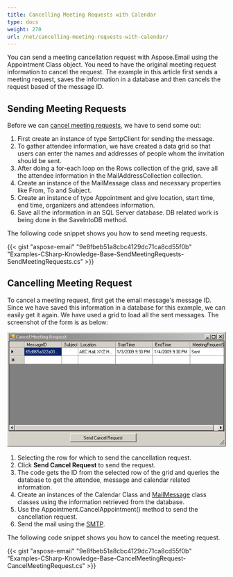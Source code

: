 ```yaml
---
title: Cancelling Meeting Requests with Calendar
type: docs
weight: 270
url: /net/cancelling-meeting-requests-with-calendar/
---
```



You can send a meeting cancellation request with Aspose.Email using the Appointment Class object. You need to have the original meeting request information to cancel the request. The example in this article first sends a meeting request, saves the information in a database and then cancels the request based of the message ID.
## **Sending Meeting Requests**
Before we can [cancel meeting requests](#cancelling-meeting-request), we have to send some out:

1. First create an instance of type SmtpClient for sending the message.
1. To gather attendee information, we have created a data grid so that users can enter the names and addresses of people whom the invitation should be sent.
1. After doing a for-each loop on the Rows collection of the grid, save all the attendee information in the MailAddressCollection collection.
1. Create an instance of the MailMessage class and necessary properties like From, To and Subject.
1. Create an instance of type Appointment and give location, start time, end time, organizers and attendees information.
1. Save all the information in an SQL Server database. DB related work is being done in the SaveIntoDB method.

The following code snippet shows you how to send meeting requests.



{{< gist "aspose-email" "9e8fbeb51a8cbc4129dc71ca8cd55f0b" "Examples-CSharp-Knowledge-Base-SendMeetingRequests-SendMeetingRequests.cs" >}}
## **Cancelling Meeting Request**
To cancel a meeting request, first get the email message's message ID. Since we have saved this information in a database for this example, we can easily get it again. We have used a grid to load all the sent messages. The screenshot of the form is as below: 

![todo:image_alt_text](cancelling-meeting-requests-with-calendar_1.png)

1. Selecting the row for which to send the cancellation request.
1. Click **Send Cancel Request** to send the request.
1. The code gets the ID from the selected row of the grid and queries the database to get the attendee, message and calendar related information.
1. Create an instances of the Calendar Class and [MailMessage](https://apireference.aspose.com/email/net/aspose.email/mailmessage)
   class classes using the information retrieved from the database.
1. Use the Appointment.CancelAppointment() method to send the cancellation request.
1. Send the mail using the [SMTP](https://apireference.aspose.com/email/net/aspose.email.clients.smtp/smtpclient).

The following code snippet shows you how to cancel the meeting request.



{{< gist "aspose-email" "9e8fbeb51a8cbc4129dc71ca8cd55f0b" "Examples-CSharp-Knowledge-Base-CancelMeetingRequest-CancelMeetingRequest.cs" >}}

